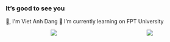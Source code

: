 ### It’s good to see you 
👋, I'm Viet Anh Dang
🌱 I’m currently learning on FPT University

<div
            style="
                display: flex;
                justify-content: space-around;
                flex-direction: row;
            "
        >
            <div style="max-width: 50%">
                <img
                    src="https://github-readme-stats.vercel.app/api?username=vietanhdang&show_icons=true&border_radius=20&hide_border=true"
                />
            </div>
            <div style="max-width: 50%">
                <img
                    src="https://github-readme-stats.vercel.app/api/top-langs/?username=vietanhdang&layout=compact&border_radius=20&hide_border=true"
                />
            </div>
        </div>




